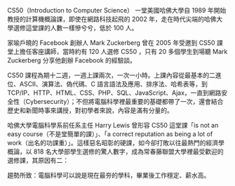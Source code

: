 CS50（Introduction to Computer Science）
一堂美國哈佛大學自 1989 年開始教授的計算機概論課，即使在網路科技起飛的 2002 年，走在時代尖端的哈佛大學選修這堂課的人數一樣慘兮兮，低於 100 人。

家喻戶曉的 Facebook 創辦人 Mark Zuckerberg 曾在 2005 年受邀到 CS50 課堂上擔任客座講師，當時約有 120 人選修 CS50 ，只有 20 多個學生到場聽 Mark Zuckerberg 分享他創辦 Facebook 的經驗談。

CS50 課程為期十二週，一週上課兩次，一次一小時。上課內容從最基本的二進位、ASCII、演算法、偽代碼、C 語言語法及應用、排序法、哈希表等，到 TCP/IP、HTTP、HTML、CSS、PHP、SQL、JavaScript、Ajax，一直到網路安全性（Cybersecurity）；不但將電腦科學裡最重要的基礎都帶了一次，還會結合歷史和新聞時事來講授，對初學者來說，內容是滿有分量的。

哈佛大學電腦科學系前任系主任 Harry Lewis 曾形容 CS50 這堂課「is not an easy course（不是堂簡單的課）」、「a correct reputation as being a lot of work（出名的功課重）」。這樣惡名昭彰的硬課，如今卻打敗以往最熱門的經濟學概論，以 818 名大學部學生選修的驚人數字，成為常春藤聯盟大學裡最受歡迎的選修課，其原因有二：

趨勢所致：電腦科學可以說是現在最夯的學科，畢業後工作穩定、薪水高。
